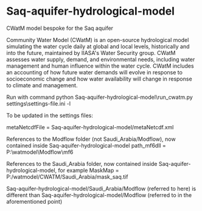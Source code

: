 # Saq-aquifer-hydrological-model
CWatM model bespoke for the Saq aquifer

Community Water Model (CWatM) is an open-source hydrological model simulating the water cycle daily at global and local levels, historically and into the future, maintained by IIASA's Water Security group. CWatM assesses water supply, demand, and environmental needs, including water management and human influence within the water cycle. CWatM includes an accounting of how future water demands will evolve in response to socioeconomic change and how water availability will change in response to climate and management.

Run with command 
python Saq-aquifer-hydrological-model\run_cwatm.py settings\settings-file.ini -l

To be updated in the settings files:

metaNetcdfFile = Saq-aquifer-hydrological-model/metaNetcdf.xml

References to the Modflow folder (not Saudi_Arabia/Modflow), now contained inside Saq-aquifer-hydrological-model
path_mf6dll = P:\watmodel\Modflow\mf6

References to the Saudi_Arabia folder, now contained inside Saq-aquifer-hydrological-model, for example
MaskMap = P:/watmodel/CWATM/Saudi_Arabia/mask_saq.tif

Saq-aquifer-hydrological-model/Saudi_Arabia/Modflow (referred to here) is different than Saq-aquifer-hydrological-model/Modflow (referred to in the aforementioned point)